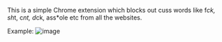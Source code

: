This is a simple Chrome extension which blocks out cuss words like f*ck, sh*t, c*nt, d*ck, ass*ole etc from all the websites.

Example:
![image](https://user-images.githubusercontent.com/79535235/155888386-0a3e795e-3045-492d-9a59-2f0d38704c49.png)
